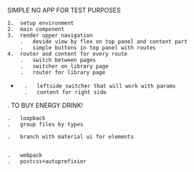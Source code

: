 SIMPLE NG APP FOR TEST PURPOSES

	1.	setup environment
	2. 	main component
	3.	render upper navigation
		.	devide view by flex on top panel and content part
		.	simple buttons in top panel with routes
	4. 	router and content for every route
		.	switch between pages
		.	switcher on library page
		. 	router for library page
*		.	leftside switcher that will work with params
		.	content for right side

.	TO BUY ENERGY DRINK!

	.	loopback
	.	group files by types

	.	branch with material ui for elements


	.	webpack
	.	postcss+autoprefixier
